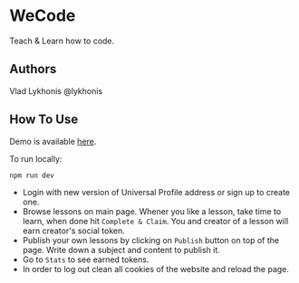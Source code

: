 # WeCode

Teach &amp; Learn how to code.

## Authors

Vlad Lykhonis @lykhonis

## How To Use

Demo is available [here](https://lukso-hack-we-code.vercel.app/).

To run locally:
```
npm run dev
```

- Login with new version of Universal Profile address or sign up to create one.
- Browse lessons on main page. Whener you like a lesson, take time to learn, when done hit `Complete & Claim`. You and creator of a lesson will earn creator's social token.
- Publish your own lessons by clicking on `Publish` button on top of the page. Write down a subject and content to publish it.
- Go to `Stats` to see earned tokens.
- In order to log out clean all cookies of the website and reload the page.
